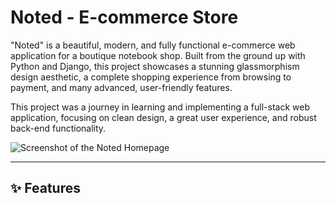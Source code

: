 # Noted - E-commerce Store

"Noted" is a beautiful, modern, and fully functional e-commerce web application for a boutique notebook shop. Built from the ground up with Python and Django, this project showcases a stunning glassmorphism design aesthetic, a complete shopping experience from browsing to payment, and many advanced, user-friendly features.

This project was a journey in learning and implementing a full-stack web application, focusing on clean design, a great user experience, and robust back-end functionality.

![Screenshot of the Noted Homepage](![img_1.png](img_1.png))


---

## ✨ Features